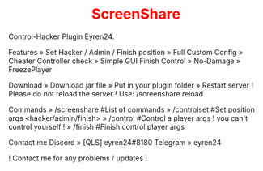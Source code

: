 
<h1 style="color: #ff0000; text-align: center">ScreenShare</h1>
Control-Hacker Plugin Eyren24.

Features
» Set Hacker / Admin / Finish position
 » Full Custom Config
 » Cheater Controller check
 » Simple GUI Finish Control
 » No-Damage
 » FreezePlayer

Download
» Download jar file
 » Put in your plugin folder
 » Restart server
! Please do not reload the server ! Use: /screenshare reload

Commands
  » /screenshare  #List of commands
  » /controlset  #Set position args <hacker/admin/finish>
  » /control  #Control a player args <playerName> ! you can't control yourself !
  » /finish  #Finish control player args <playerName>


Contact me
  Discord » [QLS] eyren24#8180
  Telegram » eyren24

! Contact me for any problems / updates !
